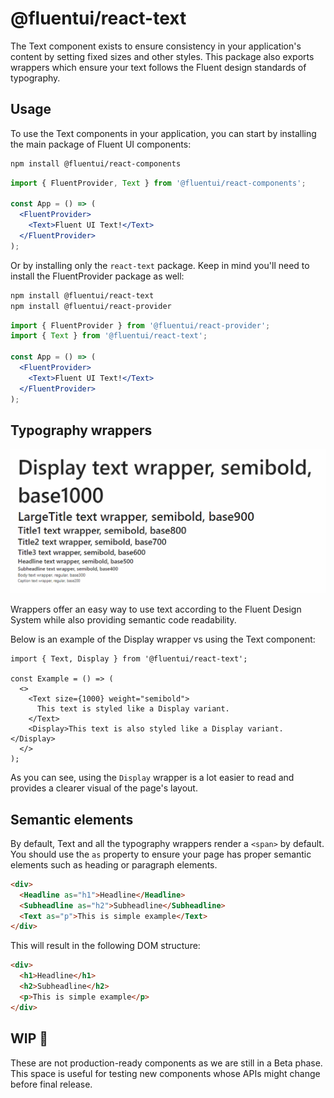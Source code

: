 # @fluentui/react-text

<!-- TODO: Add link to the new website -->

The Text component exists to ensure consistency in your application's content by setting fixed sizes and other styles.
This package also exports wrappers which ensure your text follows the Fluent design standards of typography.

## Usage

To use the Text components in your application, you can start by installing the main package of Fluent UI components:

```sh
npm install @fluentui/react-components
```

```jsx
import { FluentProvider, Text } from '@fluentui/react-components';

const App = () => (
  <FluentProvider>
    <Text>Fluent UI Text!</Text>
  </FluentProvider>
);
```

Or by installing only the `react-text` package. Keep in mind you'll need to install the FluentProvider package as well:

```sh
npm install @fluentui/react-text
npm install @fluentui/react-provider
```

```jsx
import { FluentProvider } from '@fluentui/react-provider';
import { Text } from '@fluentui/react-text';

const App = () => (
  <FluentProvider>
    <Text>Fluent UI Text!</Text>
  </FluentProvider>
);
```

## Typography wrappers

![List of typography variants by sorted descending by size](./assets/typography-examples.gif 'Typography wrapper list')

Wrappers offer an easy way to use text according to the Fluent Design System while also providing semantic code readability.

Below is an example of the Display wrapper vs using the Text component:

```tsx
import { Text, Display } from '@fluentui/react-text';

const Example = () => (
  <>
    <Text size={1000} weight="semibold">
      This text is styled like a Display variant.
    </Text>
    <Display>This text is also styled like a Display variant.</Display>
  </>
);
```

As you can see, using the `Display` wrapper is a lot easier to read and provides a clearer visual of the page's layout.

<!-- TODO: Confirm these are supposed to be exported/announced -->
<!-- ## Typography styles

Using FluentUI typography styles without using the text component:

```tsx
import { typogrpahyStyles } from '@fluentui/react-text';

const useStyles = makeStyles({
  root: typographyStyles.display,
});

const Test = () => {
  const styles = useStyles();

  return <p className={styles.root}>I am styled like a display title</p>;
};
``` -->

<!-- TODO: Semantic elements / accessibility with as prop-->

## Semantic elements

By default, Text and all the typography wrappers render a `<span>` by default. You should use the `as` property to ensure your page has proper semantic elements such as heading or paragraph elements.

```html
<div>
  <Headline as="h1">Headline</Headline>
  <Subheadline as="h2">Subheadline</Subheadline>
  <Text as="p">This is simple example</Text>
</div>
```

This will result in the following DOM structure:

```html
<div>
  <h1>Headline</h1>
  <h2>Subheadline</h2>
  <p>This is simple example</p>
</div>
```

<!-- TODO: Point people to Storybook/API page -->
<!-- TODO: Point people to MIGRATION.md -->

## WIP 🚧

These are not production-ready components as we are still in a Beta phase. This space is useful for testing new components whose APIs might change before final release.
